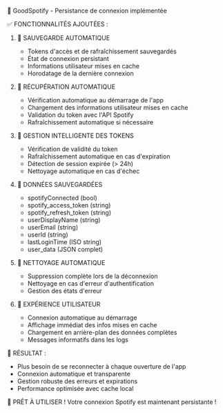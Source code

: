 🎵 GoodSpotify - Persistance de connexion implémentée

✅ FONCTIONNALITÉS AJOUTÉES :

1. 🔐 SAUVEGARDE AUTOMATIQUE
   - Tokens d'accès et de rafraîchissement sauvegardés
   - État de connexion persistant
   - Informations utilisateur mises en cache
   - Horodatage de la dernière connexion

2. 🚀 RÉCUPÉRATION AUTOMATIQUE
   - Vérification automatique au démarrage de l'app
   - Chargement des informations utilisateur mises en cache
   - Validation du token avec l'API Spotify
   - Rafraîchissement automatique si nécessaire

3. 🔄 GESTION INTELLIGENTE DES TOKENS
   - Vérification de validité du token
   - Rafraîchissement automatique en cas d'expiration
   - Détection de session expirée (> 24h)
   - Nettoyage automatique en cas d'échec

4. 💾 DONNÉES SAUVEGARDÉES
   - spotifyConnected (bool)
   - spotify_access_token (string)
   - spotify_refresh_token (string)
   - userDisplayName (string)
   - userEmail (string)
   - userId (string)
   - lastLoginTime (ISO string)
   - user_data (JSON complet)

5. 🧹 NETTOYAGE AUTOMATIQUE
   - Suppression complète lors de la déconnexion
   - Nettoyage en cas d'erreur d'authentification
   - Gestion des états d'erreur

6. 📱 EXPÉRIENCE UTILISATEUR
   - Connexion automatique au démarrage
   - Affichage immédiat des infos mises en cache
   - Chargement en arrière-plan des données complètes
   - Messages informatifs dans les logs

🎯 RÉSULTAT :
- Plus besoin de se reconnecter à chaque ouverture de l'app
- Connexion automatique et transparente
- Gestion robuste des erreurs et expirations
- Performance optimisée avec cache local

🚀 PRÊT À UTILISER !
Votre connexion Spotify est maintenant persistante !
